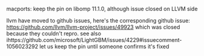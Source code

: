  macports: keep the pin on libomp 11.1.0, although issue closed on LLVM side

llvm have moved to github issues, here's the corresponding github issue:
https://github.com/llvm/llvm-project/issues/49923
which was closed because they couldn't repro.
see also ihttps://github.com/microsoft/LightGBM/issues/4229#issuecomment-1056023292
let us keep the pin until someone confirms it's fixed
